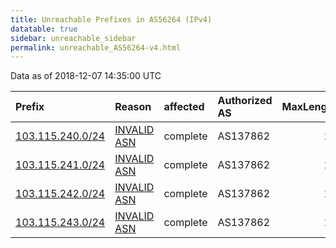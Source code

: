 ```yaml
---
title: Unreachable Prefixes in AS56264 (IPv4)
datatable: true
sidebar: unreachable_sidebar
permalink: unreachable_AS56264-v4.html
---
```


Data as of 2018-12-07 14:35:00 UTC


<div class="datatable-begin"></div>

| Prefix                                                     | Reason                                                                                                  | affected   | Authorized AS   |   MaxLength | Anchor                                       |   unreachable /24s |
|:-----------------------------------------------------------|:--------------------------------------------------------------------------------------------------------|:-----------|:----------------|------------:|:---------------------------------------------|-------------------:|
| [103.115.240.0/24](https://stat.ripe.net/103.115.240.0/24) | [INVALID ASN](https://rpki-validator.ripe.net/announcement-preview?asn=AS56264&prefix=103.115.240.0/24) | complete   | AS137862        |          24 | [APNIC](unreachable_APNIC_RPKI_Root-v4.html) |                  1 |
| [103.115.241.0/24](https://stat.ripe.net/103.115.241.0/24) | [INVALID ASN](https://rpki-validator.ripe.net/announcement-preview?asn=AS56264&prefix=103.115.241.0/24) | complete   | AS137862        |          24 | [APNIC](unreachable_APNIC_RPKI_Root-v4.html) |                  1 |
| [103.115.242.0/24](https://stat.ripe.net/103.115.242.0/24) | [INVALID ASN](https://rpki-validator.ripe.net/announcement-preview?asn=AS56264&prefix=103.115.242.0/24) | complete   | AS137862        |          24 | [APNIC](unreachable_APNIC_RPKI_Root-v4.html) |                  1 |
| [103.115.243.0/24](https://stat.ripe.net/103.115.243.0/24) | [INVALID ASN](https://rpki-validator.ripe.net/announcement-preview?asn=AS56264&prefix=103.115.243.0/24) | complete   | AS137862        |          24 | [APNIC](unreachable_APNIC_RPKI_Root-v4.html) |                  1 |

<div class="datatable-end"></div>